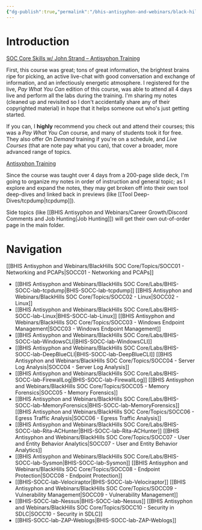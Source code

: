 ```yaml
---
{"dg-publish":true,"permalink":"/bhis-antisyphon-and-webinars/black-hills-soc-core/bhis-socc-notes-overview/"}
---
```


# Introduction

[SOC Core Skills w/ John Strand – Antisyphon Training](https://www.antisyphontraining.com/on-demand-courses/soc-core-skills-w-john-strand/)

First, this course was great; tons of great information, the brightest brains ripe for picking, an active live-chat with good conversation and exchange of information, and an infectiously energetic atmosphere. I registered for the live, *Pay What You Can* edition of this course, was able to attend all 4 days live and perform all the labs during the training. I'm sharing my notes (cleaned up and revisited so I don't accidentally share any of their copyrighted material) in hope that it helps someone out who's just getting started. 

If you can, I **highly** recommend you check out and attend their courses; this was a *Pay What You Can* course, and many of students took it for free. They also offer *On Demand* training if you're on a schedule, and *Live Courses* (that are note pay what you can), that cover a broader, more advanced range of topics.

[Antisyphon Training](https://www.antisyphontraining.com/)

Since the course was taught over 4 days from a 200-page slide deck, I'm going to organize my notes in order of instruction and general topic; as I explore and expand the notes, they may get broken off into their own tool deep-dives and linked back in previews (like [[Tool Deep-Dives/tcpdump\|tcpdump]]).

Side topics (like [[BHIS Antisyphon and Webinars/Career Growth/Discord Comments and Job Hunting\|Job Hunting]]) will get their own out-of-order page in the main folder.

# Navigation

[[BHIS Antisyphon and Webinars/BlackHills SOC Core/Topics/SOCC01 - Networking and PCAPs\|SOCC01 - Networking and PCAPs]]
- [[BHIS Antisyphon and Webinars/BlackHills SOC Core/Labs/BHIS-SOCC-lab-tcpdump\|BHIS-SOCC-lab-tcpdump]]
[[BHIS Antisyphon and Webinars/BlackHills SOC Core/Topics/SOCC02 - Linux\|SOCC02 - Linux]]
- [[BHIS Antisyphon and Webinars/BlackHills SOC Core/Labs/BHIS-SOCC-lab-Linux\|BHIS-SOCC-lab-Linux]]
[[BHIS Antisyphon and Webinars/BlackHills SOC Core/Topics/SOCC03 - Windows Endpoint Management\|SOCC03 - Windows Endpoint Management]]
- [[BHIS Antisyphon and Webinars/BlackHills SOC Core/Labs/BHIS-SOCC-lab-WindowsCLI\|BHIS-SOCC-lab-WindowsCLI]]
- [[BHIS Antisyphon and Webinars/BlackHills SOC Core/Labs/BHIS-SOCC-lab-DeepBlueCLI\|BHIS-SOCC-lab-DeepBlueCLI]]
[[BHIS Antisyphon and Webinars/BlackHills SOC Core/Topics/SOCC04 - Server Log Analysis\|SOCC04 - Server Log Analysis]]
- [[BHIS Antisyphon and Webinars/BlackHills SOC Core/Labs/BHIS-SOCC-lab-FirewallLog\|BHIS-SOCC-lab-FirewallLog]]
[[BHIS Antisyphon and Webinars/BlackHills SOC Core/Topics/SOCC05 - Memory Forensics\|SOCC05 - Memory Forensics]]
- [[BHIS Antisyphon and Webinars/BlackHills SOC Core/Labs/BHIS-SOCC-lab-MemoryForensics\|BHIS-SOCC-lab-MemoryForensics]]
[[BHIS Antisyphon and Webinars/BlackHills SOC Core/Topics/SOCC06 - Egress Traffic Analysis\|SOCC06 - Egress Traffic Analysis]]
- [[BHIS Antisyphon and Webinars/BlackHills SOC Core/Labs/BHIS-SOCC-lab-Rita-ACHunter\|BHIS-SOCC-lab-Rita-ACHunter]]
[[BHIS Antisyphon and Webinars/BlackHills SOC Core/Topics/SOCC07 - User and Entity Behavior Analytics\|SOCC07 - User and Entity Behavior Analytics]]
- [[BHIS Antisyphon and Webinars/BlackHills SOC Core/Labs/BHIS-SOCC-lab-Sysmon\|BHIS-SOCC-lab-Sysmon]]
[[BHIS Antisyphon and Webinars/BlackHills SOC Core/Topics/SOCC08 - Endpoint Protection\|SOCC08 - Endpoint Protection]]
- [[BHIS-SOCC-lab-Velociraptor\|BHIS-SOCC-lab-Velociraptor]]
[[BHIS Antisyphon and Webinars/BlackHills SOC Core/Topics/SOCC09 - Vulnerability Management\|SOCC09 - Vulnerability Management]]
- [[BHIS-SOCC-lab-Nessus\|BHIS-SOCC-lab-Nessus]]
[[BHIS Antisyphon and Webinars/BlackHills SOC Core/Topics/SOCC10 - Security in SDLC\|SOCC10 - Security in SDLC]]
- [[BHIS-SOCC-lab-ZAP-Weblogs\|BHIS-SOCC-lab-ZAP-Weblogs]]
